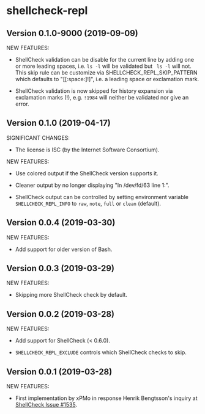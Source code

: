 # shellcheck-repl

## Version 0.1.0-9000 (2019-09-09)

NEW FEATURES:

 * ShellCheck validation can be disable for the current line by adding one or
   more leading spaces, i.e. `ls -l` will be validated but ` ls -l` will not.
   This skip rule can be customize via SHELLCHECK_REPL_SKIP_PATTERN which
   defaults to "[[:space:]\!]", i.e. a leading space or exclamation mark.
   
 * ShellCheck validation is now skipped for history expansion via exclamation
   marks (!), e.g. `!1984` will neither be validated nor give an error.
   

## Version 0.1.0 (2019-04-17)

SIGNIFICANT CHANGES:

 * The license is ISC (by the Internet Software Consortium).
 
NEW FEATURES:

 * Use colored output if the ShellCheck version supports it.

 * Cleaner output by no longer displaying "In /dev/fd/63 line 1:".

 * ShellCheck output can be controlled by setting environment variable
  `SHELLCHECK_REPL_INFO` to `raw`, `note`, `full` or `clean` (default).
 

## Version 0.0.4 (2019-03-30)

NEW FEATURES:

 * Add support for older version of Bash.


## Version 0.0.3 (2019-03-29)

NEW FEATURES:

 * Skipping more ShellCheck check by default.


## Version 0.0.2 (2019-03-28)

NEW FEATURES:

 * Add support for ShellCheck (< 0.6.0).

 * `SHELLCHECK_REPL_EXCLUDE` controls which ShellCheck checks to skip.


## Version 0.0.1 (2019-03-28)

NEW FEATURES:

 * First implementation by xPMo in response Henrik Bengtsson's inquiry at
   [ShellCheck Issue #1535](https://github.com/koalaman/shellcheck/issues/1535).

